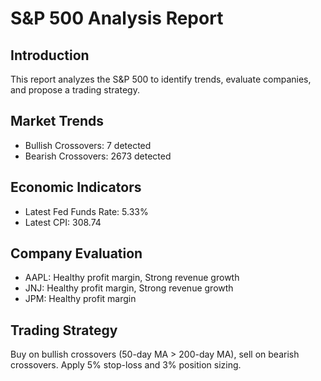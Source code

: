 # S&P 500 Analysis Report

## Introduction
This report analyzes the S&P 500 to identify trends, evaluate companies, and propose a trading strategy.

## Market Trends
- Bullish Crossovers: 7 detected
- Bearish Crossovers: 2673 detected

## Economic Indicators
- Latest Fed Funds Rate: 5.33%
- Latest CPI: 308.74

## Company Evaluation
- AAPL: Healthy profit margin, Strong revenue growth
- JNJ: Healthy profit margin, Strong revenue growth
- JPM: Healthy profit margin
## Trading Strategy
Buy on bullish crossovers (50-day MA > 200-day MA), sell on bearish crossovers. Apply 5% stop-loss and 3% position sizing. 
